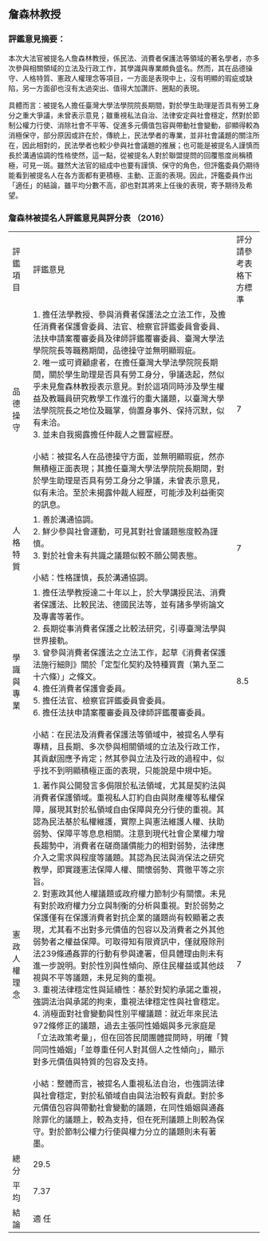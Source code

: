 ## 詹森林教授

### 評鑑意見摘要：

本次大法官被提名人詹森林教授，係民法、消費者保護法等領域的著名學者，亦多次參與相關領域的立法及行政工作，其學識與專業頗負盛名。然而，其在品德操守、人格特質、憲政人權理念等項目，一方面是表現中上，沒有明顯的瑕疵或缺陷，另一方面卻也沒有太過突出、值得大加讚許、圈點的表現。

具體而言：被提名人擔任臺灣大學法學院院長期間，對於學生助理是否具有勞工身分之重大爭議，未曾表示意見；雖重視私法自治、法律安定與社會穩定，然對於節制公權力行使、消除社會不平等、促進多元價值包容與帶動社會變動，卻顯得較為消極保守，部分原因或許在於，傳統上，民法學者的專業，並非社會議題的關注所在，因此相對的，民法學者也較少參與社會議題的推展；也可能是被提名人謹慎而長於溝通協調的性格使然，這一點，從被提名人對於聯盟提問的回覆態度尚稱積極，可見一斑。雖然大法官的組成中也要有謹慎、保守的角色，但評鑑委員仍期待能看到被提名人在各方面都有更積極、主動、正面的表現。因此，評鑑委員作出「適任」的結論，雖平均分數不高，卻也對其將來上任後的表現，寄予期待及希望。

### 詹森林被提名人評鑑意見與評分表 （2016）

<table class="table table-bordered table-hover table-condensed">
    <tbody>
        <tr>
            <td>評鑑項目</td>
            <td>評鑑意見</td>
            <td>評分<br/> 請參考表格下方標準</td>
        </tr>
        <tr>
            <td>品德操守</td>
            <td>1. 擔任法學教授、參與消費者保護法之立法工作，及擔任消費者保護會委員、法官、檢察官評鑑委員會委員、法扶申請案覆審委員及律師評鑑覆審委員、臺灣大學法學院院長等職務期間，品德操守並無明顯瑕疵。<br/> 2. 唯一或可資顧慮者，在擔任臺灣大學法學院院長期間，關於學生助理是否具有勞工身分，爭議迭起，然似乎未見詹森林教授表示意見。對於這項同時涉及學生權益及教職員研究教學工作進行的重大議題，以臺灣大學法學院院長之地位及職掌，倘置身事外、保持沉默，似有未洽。<br/> 3. 並未自我揭露擔任仲裁人之豐富經歷。<br/> <br/> 小結：被提名人在品德操守方面，並無明顯瑕疵，然亦無積極正面表現；其擔任臺灣大學法學院院長期間，對於學生助理是否具有勞工身分之爭議，未曾表示意見，似有未洽。至於未揭露仲裁人經歷，可能涉及利益衝突的訊息。</td>
            <td>7</td>
        </tr>
        <tr>
            <td>人格特質</td>
            <td>1. 善於溝通協調。<br/> 2. 鮮少參與社會運動，可見其對社會議題態度較為謹慎。<br/> 3. 對於社會未有共識之議題似較不願公開表態。<br/> <br/> 小結：性格謹慎，長於溝通協調。</td>
            <td>7</td>
        </tr>
        <tr>
            <td>學識與專業</td>
            <td>1. 擔任法學教授達二十年以上，於大學講授民法、消費者保護法、比較民法、德國民法等，並有諸多學術論文及專書等著作。<br/> 2. 長期從事消費者保護之比較法研究，引導臺灣法學與世界接軌。<br/> 3. 曾參與消費者保護法之立法工作，起草《消費者保護法施行細則》關於「定型化契約及特種買賣（第九至二十六條）」之條文。<br/> 4. 擔任消費者保護會委員。<br/> 5. 擔任法官、檢察官評鑑委員會委員。<br/> 6. 擔任法扶申請案覆審委員及律師評鑑覆審委員。<br/> <br/> 小結：在民法及消費者保護法等領域中，被提名人學有專精，且長期、多次參與相關領域的立法及行政工作，其貢獻固應予肯定；然其參與立法及行政的過程中，似乎找不到明顯積極正面的表現，只能說是中規中矩。</td>
            <td>8.5</td>
        </tr>
        <tr>
            <td>憲政人權理念</td>
            <td>1. 著作與公開發言多侷限於私法領域，尤其是契約法與消費者保護領域。重視私人訂約自由與財產權等私權保障，展現其對於私領域自由保障與充分行使的重視。其認為民法基於私權維護，實際上與憲法維護人權、扶助弱勢、保障平等息息相關。注意到現代社會企業權力增長趨勢中，消費者在磋商議價能力的相對弱勢，法律應介入之需求與程度等議題。其認為民法與消保法之研究教學，即實踐憲法保障人權、關懷弱勢、貫徹平等之宗旨。<br/> 2. 對憲政其他人權議題或政府權力節制少有關懷。未見有對於政府權力分立與制衡的分析與重視。對於弱勢之保護僅有在保護消費者對抗企業的議題尚有較顯著之表現，尤其看不出對多元價值的包容以及消費者之外其他弱勢者之權益保障。可取得知有限資訊中，僅就廢除刑法239條通姦罪的行動有參與連署，但具體理由則未有進一步說明。對於性別與性傾向、原住民權益或其他歧視與不平等議題，未見足夠的重視。<br/> 3. 重視法律穩定性與延續性：基於對契約承諾之重視，強調法治與承諾的拘束，重視法律穩定性與社會穩定。<br/> 4. 消極面對社會變動與性別平權議題：就近年來民法972條修正的議題，過去主張同性婚姻與多元家庭是「立法政策考量」，但在回答民間團體提問時，明確「贊同同性婚姻」「並尊重任何人對其個人之性傾向」，顯示對多元價值與特質的包容及支持。<br/> <br/> 小結：整體而言，被提名人重視私法自治，也強調法律與社會穩定，對於私領域自由與法治較有貢獻。對於多元價值包容與帶動社會變動的議題，在同性婚姻與通姦除罪化的議題上，較為支持，但在死刑議題上則較為保守。對於節制公權力行使與權力分立的議題則未有著墨。</td>
            <td>7</td>
        </tr>
        <tr>
            <td>總 分</td>
            <td colspan="2">29.5</td>
        </tr>
        <tr>
            <td>平 均</td>
            <td colspan="2">7.37</td>
        </tr>
        <tr>
            <td>結 論</td>
            <td colspan="2">適 任</td>
        </tr>
    </tbody>
</table>

